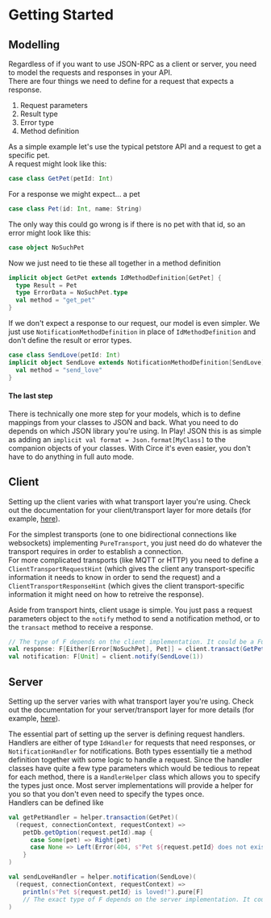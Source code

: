 # Getting Started

## Modelling

Regardless of if you want to use JSON-RPC as a client or server, you need to model the requests and responses in your API.  
There are four things we need to define for a request that expects a response.

1. Request parameters
2. Result type
3. Error type
4. Method definition

As a simple example let's use the typical petstore API and a request to get a specific pet.  
A request might look like this:

```scala
case class GetPet(petId: Int)
```

For a response we might expect... a pet

```scala
case class Pet(id: Int, name: String)
```

The only way this could go wrong is if there is no pet with that id, so an error might look like this:

```scala
case object NoSuchPet
```

Now we just need to tie these all together in a method definition

```scala
implicit object GetPet extends IdMethodDefinition[GetPet] {
  type Result = Pet
  type ErrorData = NoSuchPet.type
  val method = "get_pet"
}
```

If we don't expect a response to our request, our model is even simpler. We just use `NotificationMethodDefinition` in place of `IdMethodDefinition` and don't define the result or error types.

```scala
case class SendLove(petId: Int)
implicit object SendLove extends NotificationMethodDefinition[SendLove] {
  val method = "send_love"
}
```

#### The last step

There is technically one more step for your models, which is to define mappings from your classes to JSON and back.
What you need to do depends on which JSON library you're using.
In Play! JSON this is as simple as adding an `implicit val format = Json.format[MyClass]` to the companion objects of your classes.
With Circe it's even easier, you don't have to do anything in full auto mode.

## Client

Setting up the client varies with what transport layer you're using. 
Check out the documentation for your client/transport layer for more details (for example, [here](paho/README.md)).  

For the simplest transports (one to one bidirectional connections like websockets) implementing `PureTransport`, you just need do do whatever the transport requires in order to establish a connection.  
For more complicated transports (like MQTT or HTTP) you need to define a `ClientTransportRequestHint` (which gives the client any transport-specific information it needs to know in order to send the request) and a `ClientTransportResponseHint` (which gives the client transport-specific information it might need on how to retreive the response).

Aside from transport hints, client usage is simple. You just pass a request parameters object to the `notify` method to send a notification method, or to the `transact` method to receive a response.

```scala
// The type of F depends on the client implementation. It could be a Future to be awaited or an IO monad to be executed.
val response: F[Either[Error[NoSuchPet], Pet]] = client.transact(GetPet(1))
val notification: F[Unit] = client.notify(SendLove(1))
```

## Server

Setting up the server varies with what transport layer you're using. 
Check out the documentation for your server/transport layer for more details (for example, [here](paho/README.md)).  

The essential part of setting up the server is defining request handlers. 
Handlers are either of type `IdHandler` for requests that need responses, 
or `NotificationHandler` for notifications.
Both types essentially tie a method definition together with some logic to handle a request.
Since the handler classes have quite a few type parameters which would be tedious to repeat for each method, there is a `HandlerHelper` class which allows you to specify the types just once.
Most server implementations will provide a helper for you so that you don't even need to specify the types once.  
Handlers can be defined like

```scala
val getPetHandler = helper.transaction(GetPet)(
  (request, connectionContext, requestContext) => 
    petDb.getOption(request.petId).map {
      case Some(pet) => Right(pet)
      case None => Left(Error(404, s"Pet ${request.petId} does not exist.", NoSuchPet))
    }
)

val sendLoveHandler = helper.notification(SendLove)(
  (request, connectionContext, requestContext) =>
    println(s"Pet ${request.petId} is loved!").pure[F]
    // The exact type of F depends on the server implementation. It could be a Future, or an IO monad, etc.
)
```

